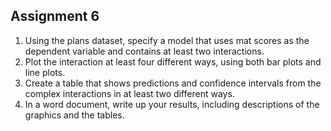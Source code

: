 ## Assignment 6

1. Using the plans dataset, specify a model that uses mat scores as the dependent variable and contains at least two interactions.
2. Plot the interaction at least four different ways, using both bar plots and line plots.
3. Create a table that shows predictions and confidence intervals from the complex interactions in at least two different ways.
4. In a word document, write up your results, including descriptions of the graphics and the tables. 
